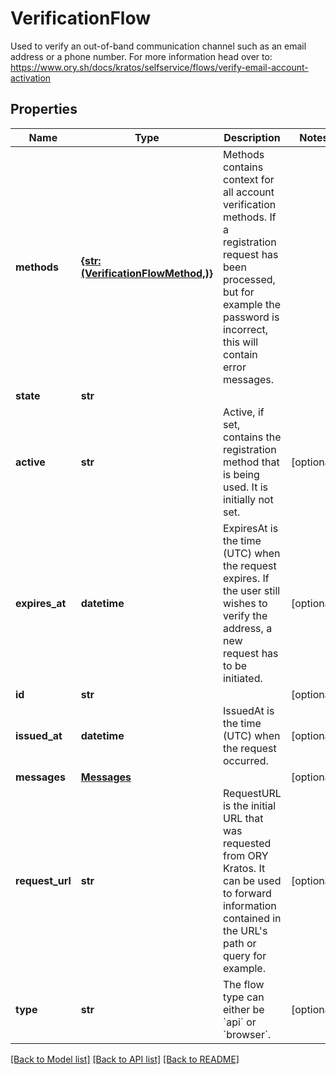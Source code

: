 # VerificationFlow

Used to verify an out-of-band communication channel such as an email address or a phone number.  For more information head over to: https://www.ory.sh/docs/kratos/selfservice/flows/verify-email-account-activation
## Properties
Name | Type | Description | Notes
------------ | ------------- | ------------- | -------------
**methods** | [**{str: (VerificationFlowMethod,)}**](VerificationFlowMethod.md) | Methods contains context for all account verification methods. If a registration request has been processed, but for example the password is incorrect, this will contain error messages. | 
**state** | **str** |  | 
**active** | **str** | Active, if set, contains the registration method that is being used. It is initially not set. | [optional] 
**expires_at** | **datetime** | ExpiresAt is the time (UTC) when the request expires. If the user still wishes to verify the address, a new request has to be initiated. | [optional] 
**id** | **str** |  | [optional] 
**issued_at** | **datetime** | IssuedAt is the time (UTC) when the request occurred. | [optional] 
**messages** | [**Messages**](Messages.md) |  | [optional] 
**request_url** | **str** | RequestURL is the initial URL that was requested from ORY Kratos. It can be used to forward information contained in the URL&#39;s path or query for example. | [optional] 
**type** | **str** | The flow type can either be &#x60;api&#x60; or &#x60;browser&#x60;. | [optional] 

[[Back to Model list]](../README.md#documentation-for-models) [[Back to API list]](../README.md#documentation-for-api-endpoints) [[Back to README]](../README.md)


